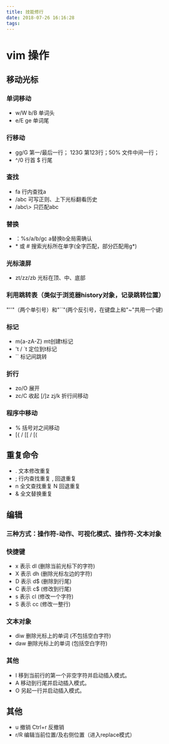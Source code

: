 ```yaml
---
title: 技能修行
date: 2018-07-26 16:16:28
tags:
---
```


# vim 操作
## 移动光标
### 单词移动
* w/W  b/B 单词头
* e/E  ge  单词尾
### 行移动
* gg/G 第一/最后一行； 123G 第123行；50% 文件中间一行；
* ^/0 行首 $ 行尾
### 查找
* fa 行内查找a
* /abc 可写正则、上下光标翻看历史 
* /abc\\\> 只匹配abc 
### 替换
* ：%s/a/b/gc a替换b全局需确认
* \* 或 \# 搜索光标所在单字(全字匹配，部分匹配用g\*)
### 光标滚屏
* zt/zz/zb 光标在顶、中、底部
### 利用跳转表（类似于浏览器history对象，记录跳转位置）
"''"（两个单引号）和"``"(两个反引号，在键盘上和"~"共用一个键)
### 标记
* m{a-zA-Z} mt创建t标记
* 't / `t 定位到t标记
* `` 标记间跳转
### 折行
* zo/O 展开
* zc/C 收起
[/]z zj/k 折行间移动
### 程序中移动
* % 括号对之间移动
* [{ / [[ / [( 
## 重复命令
* .  文本修改重复
* ;  行内查找重复 , 回退重复
* n  全文查找重复 N 回退重复
* &  全文替换重复
## 编辑
### 三种方式：操作符-动作、可视化模式、操作符-文本对象
### 快捷键
* x 表示 dl (删除当前光标下的字符)
* X 表示 dh (删除光标左边的字符)
* D 表示 d$ (删除到行尾)
* C 表示 c$ (修改到行尾)
* s 表示 cl (修改一个字符)
* S 表示 cc (修改一整行)
### 文本对象
* diw 删除光标上的单词 (不包括空白字符)
* daw 删除光标上的单词 (包括空白字符)
### 其他
* I 移到当前行的第一个非空字符并启动插入模式。
* A 移动到行尾并启动插入模式。
* O 另起一行并启动插入模式。
## 其他
* u 撤销 Ctrl+r 反撤销
* r/R 编辑当前位置/及右侧位置（进入replace模式）
